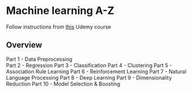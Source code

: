 # Machine learning A-Z
Follow instructions from [this](https://www.udemy.com/course/machinelearning/) Udemy course

## Overview
Part 1 - Data Preprocessing				
Part 2 - Regression
Part 3 - Classification
Part 4 - Clustering
Part 5 - Association Rule Learning
Part 6 - Reinforcement Learning
Part 7 - Natural Language Processing
Part 8 - Deep Learning
Part 9 - Dimensionality Reduction
Part 10 - Model Selection & Boosting


